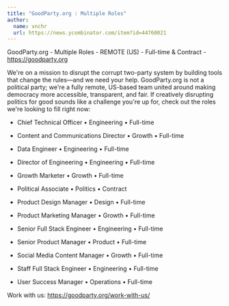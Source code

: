 ```yaml
---
title: "GoodParty.org : Multiple Roles"
author:
  name: vnchr
  url: https://news.ycombinator.com/item?id=44760021
---
```


<JobNavigation />

GoodParty.org - Multiple Roles - REMOTE (US) - Full-time &amp; Contract - <a href="https:&#x2F;&#x2F;goodparty.org" rel="nofollow">https:&#x2F;&#x2F;goodparty.org</a>

We&#x27;re on a mission to disrupt the corrupt two-party system by building tools that change the rules—and we need your help. GoodParty.org is not a political party; we&#x27;re a fully remote, US-based team united around making democracy more accessible, transparent, and fair. If creatively disrupting politics for good sounds like a challenge you&#x27;re up for, check out the roles we&#x27;re looking to fill right now:

- Chief Technical Officer • Engineering • Full-time

- Content and Communications Director • Growth • Full-time

- Data Engineer • Engineering • Full-time

- Director of Engineering • Engineering • Full-time

- Growth Marketer • Growth • Full-time

- Political Associate • Politics • Contract

- Product Design Manager • Design • Full-time

- Product Marketing Manager • Growth • Full-time

- Senior Full Stack Engineer • Engineering • Full-time

- Senior Product Manager • Product • Full-time

- Social Media Content Manager • Growth • Full-time

- Staff Full Stack Engineer • Engineering • Full-time

- User Success Manager • Operations • Full-time

Work with us: <a href="https:&#x2F;&#x2F;goodparty.org&#x2F;work-with-us&#x2F;" rel="nofollow">https:&#x2F;&#x2F;goodparty.org&#x2F;work-with-us&#x2F;</a>
<JobApplication />
